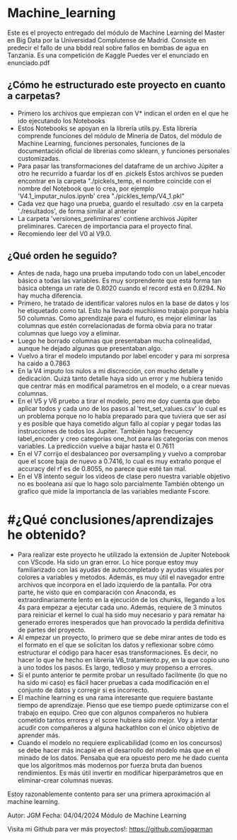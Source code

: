 # Machine_learning

Este es el proyecto entregado del módulo de Machine Learning del Master en Big Data por la Universidad Complutense de Madrid. 
Consiste en predecir el fallo de una bbdd real sobre fallos en bombas de agua en Tanzania. Es una competición de Kaggle
Puedes ver el enunciado en enunciado.pdf

## ¿Cómo he estructurado este proyecto en cuanto a carpetas?

- Primero los archivos que empiezan con V* indican el orden en el que he ido ejecutando los Notebooks
- Estos Notebooks se apoyan en la librería utils.py. Esta librería comprende funciones del módulo de Minería de Datos,
    del módulo de Machine Learning, funciones personales, funciones de la documentación oficial de librerias como sklearn,
    y funciones personales customizadas. 
- Para pasar las transformaciones del dataframe de un archivo Júpiter a otro he recurrido a fuardar los df en .pickels
    Estos archivos se pueden encontrar en la carpeta "./pickels_temp, el nombre coincide con el nombre del Notebook
    que lo crea, por ejemplo 'V4.1_imputar_nulos.ipynb' crea "./pickles_temp/V4_1.pkl" 
- Cada vez que hago una prueba, guardo el resultado .csv en la carpeta './resultados', de forma similar al anterior
- La carpeta 'versiones_preliminares' contiene archivos Júpiter preliminares. Carecen de importancia para el proyecto final.
- Recomiendo leer del V0 al V9.0. 

## ¿Qué orden he seguido?

- Antes de nada, hago una prueba imputando todo con un label_encoder básico a todas las variables. Es muy sorprendente que 
    esta forma tan básica obtenga un rate de 0.8020 cuando el record está en 0.8294. No hay mucha diferencia.
- Primero, he tratado de identificar valores nulos en la base de datos y los he etiquetado como tal. Esto ha llevado
    muchisimo trabajo porque había 50 columnas. Como aprendizaje para el futuro, es mejor eliminar las columnas
    que estén correlacionadas de forma obvia para no tratar columnas que luego voy a eliminar. 
- Luego he borrado columnas que presentaban mucha colinealidad, aunque he dejado algunas que presentaban algo. 
- Vuelvo a tirar el modelo imputando por label encoder y para mi sorpresa ha caido a 0.7863
- En la V4 imputo los nulos a mi discrección, con mucho detalle y dedicación. Quizá tanto detalle haya sido un error
    y me hubiera tenido que centrar más en modifical parametros en el modelo, o a crear nuevas columnas. 
- En el V5 y V6 pruebo a tirar el modelo, pero me doy cuenta que debo aplicar todos y cada uno de los pasos al 'test_set_values.csv'
    lo cual es un problema porque no lo había preparado para que tuviera que ser así y es posible que haya cometido algun fallo al
    copiar y pegar todas las instrucciones de todos los Jupiter. También hago frecuency label_encoder y creo categorias one_hot 
    para las categorías con menos variables. La predicción vuelve a bajar hasta el 0.7611
- En el V7 corrijo el desbalanceo por oversampling y vuelvo a comprobar que el score baja de nuevo a 0.7416, lo cual es muy extraño
    porque el accuracy del rf es de 0.8055, no parece que esté tan mal.
- En el V8 intento seguir los videos de clase pero nuestra variable objetivo no es booleana así que lo hago solo parcialmente
    También obtengo un grafico qué mide la importancia de las variables mediante Fscore. 

# #¿Qué conclusiones/aprendizajes he obtenido?

- Para realizar este proyecto he utilizado la extensión de Jupiter Notebook con VScode. Ha sido un gran error. Lo hice porque
    estoy muy familiarizado con las ayudas de autocompletado y ayudas visuales por colores a variables y metodos. Además,
    es muy útil el navegador entre archivos que incorpora en el lado izquierdo de la pantalla. 
    Por otra parte, he visto que en comparación con Anaconda, es extraordinariamente lento en la ejecución de los chunks,
    llegando a los 4s para empezar a ejecutar cada uno. Además, requiere de 3 minutos para reiniciar el kernel lo cual ha
    sido muy necesario y para rematar ha generado errores inesperados que han provocado la perdida definitiva de partes del
    proyecto. 
- Al empezar un proyecto, lo primero que se debe mirar antes de todo es el formato en el que se solicitan los datos 
    y reflexionar sobre cómo estructurar el código para hacer esas transformaciones. Es decir, no hacer lo que he hecho en libreria
    V6_tratamiento.py, en la que copio uno a uno todos los pasos. Es largo, tedioso y muy propenso a errores. 
- Si el punto anterior te permite probar un resultado facilmente (lo que no ha sido mi caso) es fácil hacer pruebas a cada
    modificación en el conjunto de datos y corregir si es incorrecto. 
- El machine learning es una rama interesante que requiere bastante tiempo de aprendizaje. Pienso que ese tiempo puede 
    optimizarse con el trabajo en equipo. Creo que con algunos compañeros no hubiera cometido tantos errores y el score hubiera
    sido mejor. Voy a intentar acudir con compañeros a alguna hackathlon con el único objetivo de aprender más.
- Cuando el modelo no requiere explicabilidad (como en los concursos) se debe hacer más incapié en el desarrollo del modelo
    más que en el minado de los datos. Pensaba que era opuesto pero me he dado cuenta que los algoritmos más modernos por fuerza 
    bruta dan buenos rendimientos. Es más útil invertir en modificar hiperparámetros que en eliminar-crear columnas nuevas.

Estoy razonablemente contento para ser una primera aproximación al machine learning.


Autor: JGM
Fecha: 04/04/2024
Módulo de Machine Learning 

Visita mi Github para ver más proyectos!:
https://github.com/jogarman
